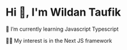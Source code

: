 <h1>Hi 👋, I'm Wildan Taufik</h1>
🌱 I’m currently learning Javascript Typescript

👨‍💻 My interest is in the Next JS framework

